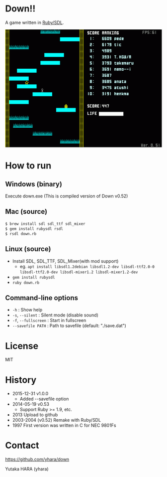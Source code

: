 Down!!
======

A game written in [Ruby/SDL](http://ohai.github.io/rubysdl/).

![](image/screenshot.png)

How to run
==========

Windows (binary)
----------------

Execute down.exe (This is compiled version of Down v0.52)

Mac (source)
------------

    $ brew install sdl sdl_ttf sdl_mixer
    $ gem install rubysdl rsdl
    $ rsdl down.rb

Linux (source)
--------------

* Install SDL, SDL_TTF, SDL_Mixer(with mod support)
  - eg. `apt install libsdl1.2debian libsdl1.2-dev libsdl-ttf2.0-0 libsdl-ttf2.0-dev libsdl-mixer1.2 libsdl-mixer1.2-dev`
* `gem install rubysdl`
* `ruby down.rb`

Command-line options
--------------------

* `-h` : Show help
* `-s`, `--silent` : Silent mode (disable sound)
* `-f`, `--fullscreen` : Start in fullscreen
* `--savefile PATH` : Path to savefile  (default: "./save.dat")

License
=======

MIT

History
=======

* 2015-12-31 v1.0.0
  - Added --savefile option
* 2014-05-19 v0.53
  - Support Ruby >= 1.9, etc.
* 2013 Upload to github
* 2003-2004 (v0.52) Remake with Ruby/SDL
* 1997 First version was written in C for NEC 9801Fs

Contact
=======

https://github.com/yhara/down

Yutaka HARA (yhara)
